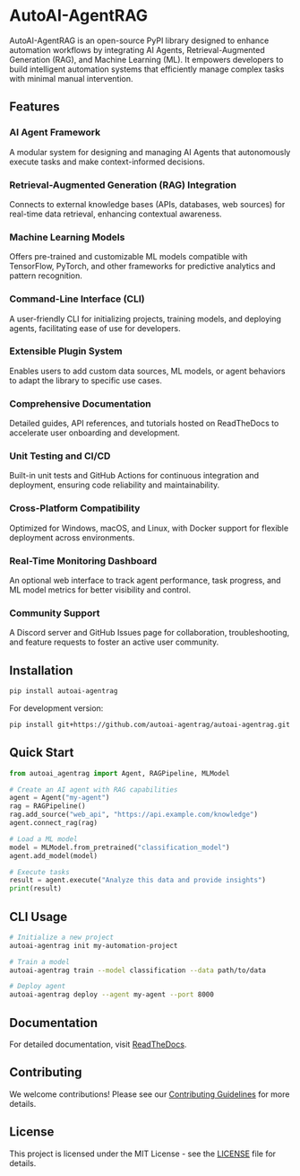 # AutoAI-AgentRAG

AutoAI-AgentRAG is an open-source PyPI library designed to enhance automation workflows by integrating AI Agents, Retrieval-Augmented Generation (RAG), and Machine Learning (ML). It empowers developers to build intelligent automation systems that efficiently manage complex tasks with minimal manual intervention.

## Features

### AI Agent Framework
A modular system for designing and managing AI Agents that autonomously execute tasks and make context-informed decisions.

### Retrieval-Augmented Generation (RAG) Integration
Connects to external knowledge bases (APIs, databases, web sources) for real-time data retrieval, enhancing contextual awareness.

### Machine Learning Models
Offers pre-trained and customizable ML models compatible with TensorFlow, PyTorch, and other frameworks for predictive analytics and pattern recognition.

### Command-Line Interface (CLI)
A user-friendly CLI for initializing projects, training models, and deploying agents, facilitating ease of use for developers.

### Extensible Plugin System
Enables users to add custom data sources, ML models, or agent behaviors to adapt the library to specific use cases.

### Comprehensive Documentation
Detailed guides, API references, and tutorials hosted on ReadTheDocs to accelerate user onboarding and development.

### Unit Testing and CI/CD
Built-in unit tests and GitHub Actions for continuous integration and deployment, ensuring code reliability and maintainability.

### Cross-Platform Compatibility
Optimized for Windows, macOS, and Linux, with Docker support for flexible deployment across environments.

### Real-Time Monitoring Dashboard
An optional web interface to track agent performance, task progress, and ML model metrics for better visibility and control.

### Community Support
A Discord server and GitHub Issues page for collaboration, troubleshooting, and feature requests to foster an active user community.

## Installation

```bash
pip install autoai-agentrag
```

For development version:

```bash
pip install git+https://github.com/autoai-agentrag/autoai-agentrag.git
```

## Quick Start

```python
from autoai_agentrag import Agent, RAGPipeline, MLModel

# Create an AI agent with RAG capabilities
agent = Agent("my-agent")
rag = RAGPipeline()
rag.add_source("web_api", "https://api.example.com/knowledge")
agent.connect_rag(rag)

# Load a ML model
model = MLModel.from_pretrained("classification_model")
agent.add_model(model)

# Execute tasks
result = agent.execute("Analyze this data and provide insights")
print(result)
```

## CLI Usage

```bash
# Initialize a new project
autoai-agentrag init my-automation-project

# Train a model
autoai-agentrag train --model classification --data path/to/data

# Deploy agent
autoai-agentrag deploy --agent my-agent --port 8000
```

## Documentation

For detailed documentation, visit [ReadTheDocs](https://autoai-agentrag.readthedocs.io/).

## Contributing

We welcome contributions! Please see our [Contributing Guidelines](CONTRIBUTING.md) for more details.

## License

This project is licensed under the MIT License - see the [LICENSE](LICENSE) file for details.


